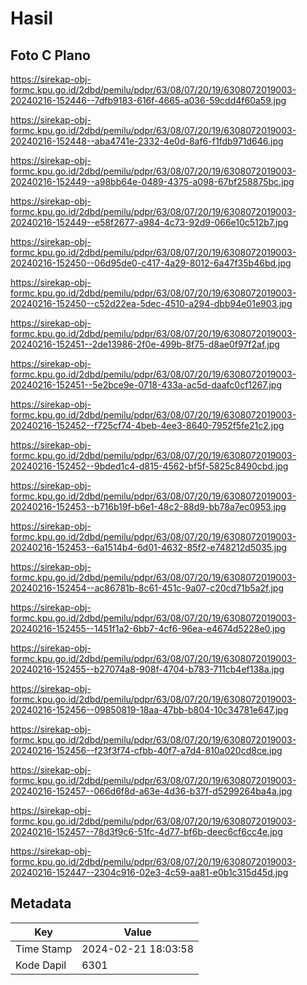 # Hasil

## Foto C Plano

https://sirekap-obj-formc.kpu.go.id/2dbd/pemilu/pdpr/63/08/07/20/19/6308072019003-20240216-152446--7dfb9183-616f-4665-a036-59cdd4f60a59.jpg

https://sirekap-obj-formc.kpu.go.id/2dbd/pemilu/pdpr/63/08/07/20/19/6308072019003-20240216-152448--aba4741e-2332-4e0d-8af6-f1fdb971d646.jpg

https://sirekap-obj-formc.kpu.go.id/2dbd/pemilu/pdpr/63/08/07/20/19/6308072019003-20240216-152449--a98bb64e-0489-4375-a098-67bf258875bc.jpg

https://sirekap-obj-formc.kpu.go.id/2dbd/pemilu/pdpr/63/08/07/20/19/6308072019003-20240216-152449--e58f2677-a984-4c73-92d9-066e10c512b7.jpg

https://sirekap-obj-formc.kpu.go.id/2dbd/pemilu/pdpr/63/08/07/20/19/6308072019003-20240216-152450--06d95de0-c417-4a29-8012-6a47f35b46bd.jpg

https://sirekap-obj-formc.kpu.go.id/2dbd/pemilu/pdpr/63/08/07/20/19/6308072019003-20240216-152450--c52d22ea-5dec-4510-a294-dbb94e01e903.jpg

https://sirekap-obj-formc.kpu.go.id/2dbd/pemilu/pdpr/63/08/07/20/19/6308072019003-20240216-152451--2de13986-2f0e-499b-8f75-d8ae0f97f2af.jpg

https://sirekap-obj-formc.kpu.go.id/2dbd/pemilu/pdpr/63/08/07/20/19/6308072019003-20240216-152451--5e2bce9e-0718-433a-ac5d-daafc0cf1267.jpg

https://sirekap-obj-formc.kpu.go.id/2dbd/pemilu/pdpr/63/08/07/20/19/6308072019003-20240216-152452--f725cf74-4beb-4ee3-8640-7952f5fe21c2.jpg

https://sirekap-obj-formc.kpu.go.id/2dbd/pemilu/pdpr/63/08/07/20/19/6308072019003-20240216-152452--9bded1c4-d815-4562-bf5f-5825c8490cbd.jpg

https://sirekap-obj-formc.kpu.go.id/2dbd/pemilu/pdpr/63/08/07/20/19/6308072019003-20240216-152453--b716b19f-b6e1-48c2-88d9-bb78a7ec0953.jpg

https://sirekap-obj-formc.kpu.go.id/2dbd/pemilu/pdpr/63/08/07/20/19/6308072019003-20240216-152453--6a1514b4-6d01-4632-85f2-e748212d5035.jpg

https://sirekap-obj-formc.kpu.go.id/2dbd/pemilu/pdpr/63/08/07/20/19/6308072019003-20240216-152454--ac86781b-8c61-451c-9a07-c20cd71b5a2f.jpg

https://sirekap-obj-formc.kpu.go.id/2dbd/pemilu/pdpr/63/08/07/20/19/6308072019003-20240216-152455--1451f1a2-6bb7-4cf6-96ea-e4674d5228e0.jpg

https://sirekap-obj-formc.kpu.go.id/2dbd/pemilu/pdpr/63/08/07/20/19/6308072019003-20240216-152455--b27074a8-908f-4704-b783-711cb4ef138a.jpg

https://sirekap-obj-formc.kpu.go.id/2dbd/pemilu/pdpr/63/08/07/20/19/6308072019003-20240216-152456--09850819-18aa-47bb-b804-10c34781e647.jpg

https://sirekap-obj-formc.kpu.go.id/2dbd/pemilu/pdpr/63/08/07/20/19/6308072019003-20240216-152456--f23f3f74-cfbb-40f7-a7d4-810a020cd8ce.jpg

https://sirekap-obj-formc.kpu.go.id/2dbd/pemilu/pdpr/63/08/07/20/19/6308072019003-20240216-152457--066d6f8d-a63e-4d36-b37f-d5299264ba4a.jpg

https://sirekap-obj-formc.kpu.go.id/2dbd/pemilu/pdpr/63/08/07/20/19/6308072019003-20240216-152457--78d3f9c6-51fc-4d77-bf6b-deec6cf6cc4e.jpg

https://sirekap-obj-formc.kpu.go.id/2dbd/pemilu/pdpr/63/08/07/20/19/6308072019003-20240216-152447--2304c916-02e3-4c59-aa81-e0b1c315d45d.jpg


## Metadata

| Key        | Value               |
| ---------- | ------------------- |
| Time Stamp | 2024-02-21 18:03:58 |
| Kode Dapil | 6301                |



